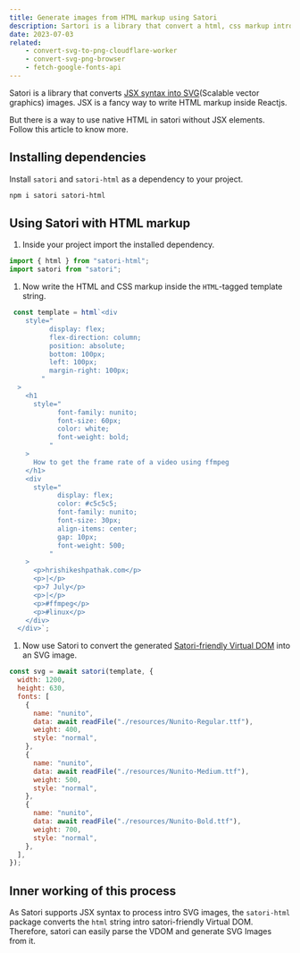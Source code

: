 ```yaml
---
title: Generate images from HTML markup using Satori
description: Sartori is a library that convert a html, css markup intro an svg image. It supports only JSX syntax but using a helper library satori-html, HTML can also be used in satori.
date: 2023-07-03
related: 
    - convert-svg-to-png-cloudflare-worker
    - convert-svg-png-browser
    - fetch-google-fonts-api
---
```


Satori is a library that converts [JSX syntax into SVG](https://github.com/vercel/satori)(Scalable vector graphics) images. JSX is a fancy way to write HTML markup inside Reactjs. 

But there is a way to use native HTML in satori without JSX elements. Follow this article to know more.

## Installing dependencies

Install `satori` and `satori-html` as a dependency to your project.

```bash
npm i satori satori-html
```

## Using Satori with HTML markup

1. Inside your project import the installed dependency.

```js
import { html } from "satori-html";
import satori from "satori";
```

1. Now write the HTML and CSS markup inside the `HTML`-tagged template string.

```js
 const template = html`<div
    style="
          display: flex;
          flex-direction: column;
          position: absolute;
          bottom: 100px;
          left: 100px;
          margin-right: 100px;
        "
  >
    <h1
      style="
            font-family: nunito;
            font-size: 60px;
            color: white;
            font-weight: bold;
          "
    >
      How to get the frame rate of a video using ffmpeg
    </h1>
    <div
      style="
            display: flex;
            color: #c5c5c5;
            font-family: nunito;
            font-size: 30px;
            align-items: center;
            gap: 10px;
            font-weight: 500;
          "
    >
      <p>hrishikeshpathak.com</p>
      <p>|</p>
      <p>7 July</p>
      <p>|</p>
      <p>#ffmpeg</p>
      <p>#linux</p>
    </div>
  </div>`;
```

1. Now use Satori to convert the generated [Satori-friendly Virtual DOM](https://github.com/natemoo-re/satori-html) into an SVG image.

```js
const svg = await satori(template, {
  width: 1200,
  height: 630,
  fonts: [
    {
      name: "nunito",
      data: await readFile("./resources/Nunito-Regular.ttf"),
      weight: 400,
      style: "normal",
    },
    {
      name: "nunito",
      data: await readFile("./resources/Nunito-Medium.ttf"),
      weight: 500,
      style: "normal",
    },
    {
      name: "nunito",
      data: await readFile("./resources/Nunito-Bold.ttf"),
      weight: 700,
      style: "normal",
    },
  ],
});
```

## Inner working of this process

As Satori supports JSX syntax to process intro SVG images, the `satori-html` package converts the `html` string intro satori-friendly Virtual DOM. Therefore, satori can easily parse the VDOM and generate SVG Images from it.